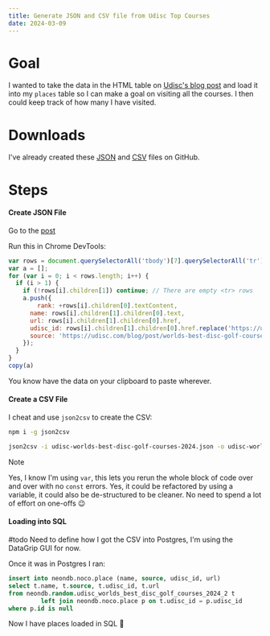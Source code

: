 ```yaml
---
title: Generate JSON and CSV file from Udisc Top Courses
date: 2024-03-09
---
```

# Goal

I wanted to take the data in the HTML table on [Udisc's blog post](https://udisc.com/blog/post/worlds-best-disc-golf-courses-2024) and load it into my `places` table so I can make a goal on visiting all the courses. I then could keep track of how many I have visited.

# Downloads

I've already created these [JSON](https://github.com/lanekatris/monorepo/blob/main/data/udisc-worlds-best-disc-golf-courses-2024.json) and [CSV](https://github.com/lanekatris/monorepo/blob/main/data/udisc-worlds-best-disc-golf-courses-2024.csv) files on GitHub.

# Steps

#### Create JSON File

Go to the [post](https://udisc.com/blog/post/worlds-best-disc-golf-courses-2024)

Run this in Chrome DevTools:
```javascript
var rows = document.querySelectorAll('tbody')[7].querySelectorAll('tr')
var a = []; 
for (var i = 0; i < rows.length; i++) {  
  if (i > 1) {  
    if (!rows[i].children[1]) continue; // There are empty <tr> rows  
    a.push({
        rank: +rows[i].children[0].textContent,
      name: rows[i].children[1].children[0].text,  
      url: rows[i].children[1].children[0].href,  
      udisc_id: rows[i].children[1].children[0].href.replace('https://udisc.com/courses/', ''),  
      source: 'https://udisc.com/blog/post/worlds-best-disc-golf-courses-2024'  
    });  
  }  
}
copy(a)
```

You know have the data on your clipboard to paste wherever.

#### Create a CSV File

I cheat and use `json2csv` to create the CSV:
```bash
npm i -g json2csv

json2csv -i udisc-worlds-best-disc-golf-courses-2024.json -o udisc-worlds-best-disc-golf-courses-2024.csv
```

> [!NOTE]
> Yes, I know I'm using `var`, this lets you rerun the whole block of code over and over with no `const` errors. Yes, it could be refactored by using a variable, it could also be de-structured to be cleaner. No need to spend a lot of effort on one-offs 😉

#### Loading into SQL

#todo Need to define how I got the CSV into Postgres, I'm using the DataGrip GUI for now.

Once it was in Postgres I ran:
```sql
insert into neondb.noco.place (name, source, udisc_id, url)  
select t.name, t.source, t.udisc_id, t.url  
from neondb.random.udisc_worlds_best_disc_golf_courses_2024_2 t  
         left join neondb.noco.place p on t.udisc_id = p.udisc_id  
where p.id is null
```

Now I have places loaded in SQL 🎉